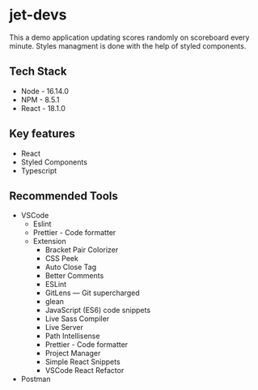 # jet-devs

This a demo application updating scores randomly on scoreboard every minute. Styles managment is done with the help of styled components. 

## Tech Stack

- Node - 16.14.0
- NPM - 8.5.1
- React - 18.1.0

## Key features

- React
- Styled Components
- Typescript

## Recommended Tools

- VSCode
  - Eslint
  - Prettier - Code formatter
  - Extension
    - Bracket Pair Colorizer
    - CSS Peek
    - Auto Close Tag
    - Better Comments
    - ESLint
    - GitLens — Git supercharged
    - glean
    - JavaScript (ES6) code snippets
    - Live Sass Compiler
    - Live Server
    - Path Intellisense
    - Prettier - Code formatter
    - Project Manager
    - Simple React Snippets
    - VSCode React Refactor
- Postman
